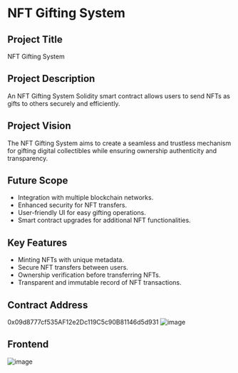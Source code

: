 # NFT Gifting System

## Project Title
NFT Gifting System

## Project Description
An NFT Gifting System Solidity smart contract allows users to send NFTs as gifts to others securely and efficiently.

## Project Vision
The NFT Gifting System aims to create a seamless and trustless mechanism for gifting digital collectibles while ensuring ownership authenticity and transparency.

## Future Scope
- Integration with multiple blockchain networks.
- Enhanced security for NFT transfers.
- User-friendly UI for easy gifting operations.
- Smart contract upgrades for additional NFT functionalities.

## Key Features
- Minting NFTs with unique metadata.
- Secure NFT transfers between users.
- Ownership verification before transferring NFTs.
- Transparent and immutable record of NFT transactions.

## Contract Address
0x09d8777cf535AF12e2Dc119C5c90B81146d5d931
![image](https://github.com/user-attachments/assets/85f156aa-9873-4af4-b85c-e69ced1c97fc)

## Frontend
![image](https://github.com/user-attachments/assets/a4d8c771-5798-4be9-9e69-787e01ba3350)



